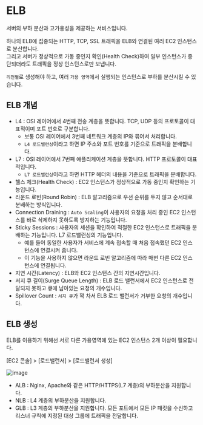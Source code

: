 # ELB

서버의 부하 분산과 고가용성을 제공하는 서비스입니다.

하나의 ELB에 집중되는 HTTP, TCP, SSL 트래픽을 ELB와 연결된 여러 EC2 인스턴스로 분산합니다.   
그리고 서버가 정상적으로 가동 중인지 확인(Health Check)하여 일부 인스턴스가 중단되더라도 트래픽을 정상 인스턴스로만 보냅니다.

`리전별`로 생성해야 하고, 여러 `가용 영역`에서 실행되는 인스턴스로 부하를 분산시킬 수 있습니다.

## ELB 개념

* L4 : OSI 레이어에서 4번째 전송 계층을 뜻합니다. TCP, UDP 등의 프로토콜이 대표적이며 포트 번호로 구분합니다. 
  - 보통 OSI 레이어에서 3번째 네트워크 계층의 IP와 묶어서 처리합니다. 
  - `L4 로드밸런싱`이라고 하면 IP 주소와 포트 번호를 기준으로 트래픽을 분배합니다.
* L7 : OSI 레이어에서 7번째 애플리케이션 계층을 뜻합니다. HTTP 프로토콜이 대표적입니다. 
  - `L7 로드밸런싱`이라고 하면 HTTP 헤더의 내용을 기준으로 트래픽을 분배합니다.
* 헬스 체크(Health Check) : EC2 인스턴스가 정상적으로 가동 중인지 확인하는 기능입니다.
* 라운드 로빈(Round Robin) : ELB 알고리즘으로 우선 순위를 두지 않고 순서대로 분배하는 방식입니다.
* Connection Draining : `Auto Scaling`이 사용자의 요청을 처리 중인 EC2 인스턴스를 바로 삭제하지 못하도록 방지하는 기능입니다.
* Sticky Sessions : 사용자의 세션을 확인하여 적절한 EC2 인스턴스로 트래픽을 분배하는 기능입니다. L7 로드밸런싱의 기능입니다.
  - 예를 들어 동일한 사용자가 서비스에 계속 접속할 때 처음 접속했던 EC2 인스턴스에 연결시켜 줍니다. 
  - 이 기능을 사용하지 않으면 라운드 로빈 알고리즘에 따라 매번 다른 EC2 인스턴스에 연결됩니다.
* 지연 시간(Latency) : ELB와 EC2 인스턴스 간의 지연시간입니다.
* 서지 큐 길이(Surge Queue Length) : ELB 로드 밸런서에서 EC2 인스턴스로 전달되지 못하고 큐에 남아있는 요청의 개수입니다.
* Spillover Count : `서지 큐`가 꽉 차서 ELB 로드 밸런서가 거부한 요청의 개수입니다.

## ELB 생성

ELB를 이용하기 위해선 서로 다른 가용영역에 있는 EC2 인스턴스 2개 이상이 필요합니다.

[EC2 콘솔] > [로드밸런서] > [로드밸런서 생성]   

![image](https://user-images.githubusercontent.com/43658658/147070904-70285b20-2698-4268-abfc-d321b5fa559d.png)   
* ALB : Nginx, Apache와 같은 HTTP/HTTPS(L7 계층)의 부하분산을 지원합니다.
* NLB : L4 계층의 부하분산을 지원합니다.
* GLB : L3 계층의 부하분산을 지원합니다. 모든 포트에서 모든 IP 패킷을 수신하고 리스너 규칙에 지정된 대상 그룹에 트래픽을 전달합니다.



















